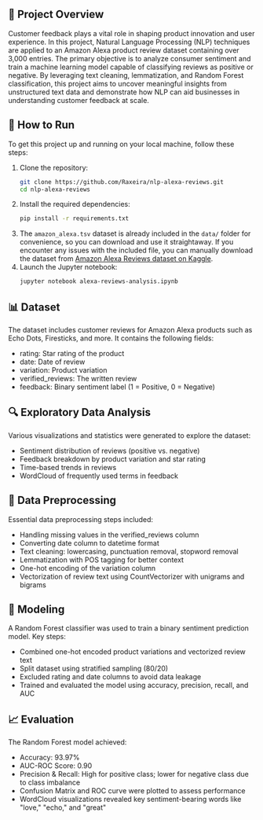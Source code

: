 ## 📖 Project Overview
Customer feedback plays a vital role in shaping product innovation and user experience. In this project, Natural Language Processing (NLP) techniques are applied to an Amazon Alexa product review dataset containing over 3,000 entries. The primary objective is to analyze consumer sentiment and train a machine learning model capable of classifying reviews as positive or negative. By leveraging text cleaning, lemmatization, and Random Forest classification, this project aims to uncover meaningful insights from unstructured text data and demonstrate how NLP can aid businesses in understanding customer feedback at scale.

## 🚀 How to Run
To get this project up and running on your local machine, follow these steps:
1. Clone the repository:
   ```bash
   git clone https://github.com/Raxeira/nlp-alexa-reviews.git
   cd nlp-alexa-reviews
2. Install the required dependencies:
   ```bash
   pip install -r requirements.txt
3. The `amazon_alexa.tsv` dataset is already included in the `data/` folder for convenience, so you can download and use it straightaway. If you encounter any issues with the included file, you can manually download the dataset from [Amazon Alexa Reviews dataset on Kaggle](https://www.kaggle.com/datasets/sid321axn/amazon-alexa-reviews).
4. Launch the Jupyter notebook:
   ```bash
   jupyter notebook alexa-reviews-analysis.ipynb

## 📊 Dataset
The dataset includes customer reviews for Amazon Alexa products such as Echo Dots, Firesticks, and more. It contains the following fields:
- rating: Star rating of the product
- date: Date of review
- variation: Product variation
- verified_reviews: The written review
- feedback: Binary sentiment label (1 = Positive, 0 = Negative)

## 🔍 Exploratory Data Analysis
Various visualizations and statistics were generated to explore the dataset:
- Sentiment distribution of reviews (positive vs. negative)
- Feedback breakdown by product variation and star rating
- Time-based trends in reviews
- WordCloud of frequently used terms in feedback

## 🧹 Data Preprocessing
Essential data preprocessing steps included:
- Handling missing values in the verified_reviews column
- Converting date column to datetime format
- Text cleaning: lowercasing, punctuation removal, stopword removal
- Lemmatization with POS tagging for better context
- One-hot encoding of the variation column
- Vectorization of review text using CountVectorizer with unigrams and bigrams

## 🧠 Modeling
A Random Forest classifier was used to train a binary sentiment prediction model. Key steps:
- Combined one-hot encoded product variations and vectorized review text
- Split dataset using stratified sampling (80/20)
- Excluded rating and date columns to avoid data leakage
- Trained and evaluated the model using accuracy, precision, recall, and AUC

## 📈 Evaluation
The Random Forest model achieved:
- Accuracy: 93.97%
- AUC-ROC Score: 0.90
- Precision & Recall: High for positive class; lower for negative class due to class imbalance
- Confusion Matrix and ROC curve were plotted to assess performance
- WordCloud visualizations revealed key sentiment-bearing words like "love," "echo," and "great"

